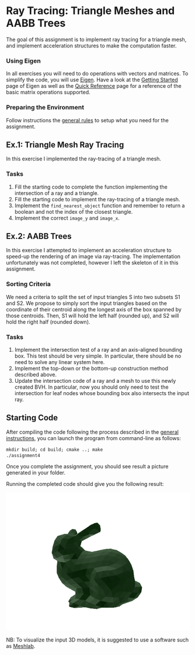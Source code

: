 Ray Tracing: Triangle Meshes and AABB Trees
===========================================

The goal of this assignment is to implement ray tracing for a triangle mesh, and implement acceleration structures to make the computation faster.

### Using Eigen

In all exercises you will need to do operations with vectors and matrices. To simplify the code, you will use [Eigen](http://eigen.tuxfamily.org/).
Have a look at the [Getting Started](http://eigen.tuxfamily.org/dox/GettingStarted.html) page of Eigen as well as the [Quick Reference](http://eigen.tuxfamily.org/dox/group__QuickRefPage.html}) page for a reference of the basic matrix operations supported.

### Preparing the Environment

Follow instructions the [general rules](../RULES.md) to setup what you need for the assignment.


Ex.1: Triangle Mesh Ray Tracing
-------------------------------

In this exercise I implemented the ray-tracing of a triangle mesh.

### Tasks

1. Fill the starting code to complete the function implementing the intersection of a ray and a triangle.
2. Fill the starting code to implement the ray-tracing of a triangle mesh.
3. Implement the `find_nearest_object` function and remember to return a boolean and not the index of the closest triangle.
4. Implement the correct `image_y` and `image_x`.

Ex.2: AABB Trees
----------------

In this exercise I attempted to implement an acceleration structure to speed-up the rendering of an image via ray-tracing. The implementation unfortunately was not completed, however I left the skeleton of it in this assignment.

### Sorting Criteria

We need a criteria to split the set of input triangles S into two subsets S1 and S2. We propose to simply sort the input triangles based on the coordinate of their centroid along the longest axis of the box spanned by those centroids. Then, S1 will hold the left half (rounded up), and S2 will hold the right half (rounded down).

### Tasks

1. Implement the intersection test of a ray and an axis-aligned bounding box. This test should be very simple. In particular, there should be no need to solve any linear system here.
2. Implement the top-down or the bottom-up construction method described above.
3. Update the intersection code of a ray and a mesh to use this newly created BVH. In particular, now you should only need to test the intersection for leaf nodes whose bounding box also intersects the input ray.

Starting Code
-------------

After compiling the code following the process described in the [general instructions](../RULES.md), you can launch the program from command-line as follows:

```
mkdir build; cd build; cmake ..; make
./assignment4
```
Once you complete the assignment, you should see result a picture generated in your folder.

Running the completed code should give you the following result:

![](images/bunny.png?raw=true)

NB: To visualize the input 3D models, it is suggested to use a software such as [Meshlab](http://www.meshlab.net/).
